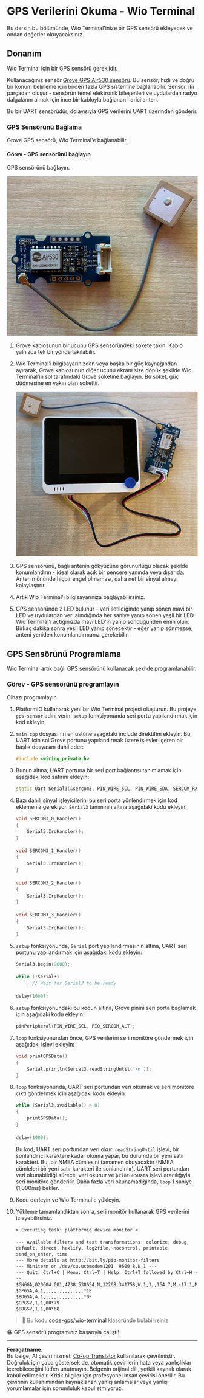 <!--
CO_OP_TRANSLATOR_METADATA:
{
  "original_hash": "da6ae0a795cf06be33d23ca5b8493fc8",
  "translation_date": "2025-08-28T03:15:08+00:00",
  "source_file": "3-transport/lessons/1-location-tracking/wio-terminal-gps-sensor.md",
  "language_code": "tr"
}
-->
# GPS Verilerini Okuma - Wio Terminal

Bu dersin bu bölümünde, Wio Terminal'inize bir GPS sensörü ekleyecek ve ondan değerler okuyacaksınız.

## Donanım

Wio Terminal için bir GPS sensörü gereklidir.

Kullanacağınız sensör [Grove GPS Air530 sensörü](https://www.seeedstudio.com/Grove-GPS-Air530-p-4584.html). Bu sensör, hızlı ve doğru bir konum belirleme için birden fazla GPS sistemine bağlanabilir. Sensör, iki parçadan oluşur - sensörün temel elektronik bileşenleri ve uydulardan radyo dalgalarını almak için ince bir kabloyla bağlanan harici anten.

Bu bir UART sensörüdür, dolayısıyla GPS verilerini UART üzerinden gönderir.

### GPS Sensörünü Bağlama

Grove GPS sensörü, Wio Terminal'e bağlanabilir.

#### Görev - GPS sensörünü bağlayın

GPS sensörünü bağlayın.

![Bir Grove GPS sensörü](../../../../../translated_images/grove-gps-sensor.247943bf69b03f0d1820ef6ed10c587f9b650e8db55b936851c92412180bd3e2.tr.png)

1. Grove kablosunun bir ucunu GPS sensöründeki sokete takın. Kablo yalnızca tek bir yönde takılabilir.

1. Wio Terminal'i bilgisayarınızdan veya başka bir güç kaynağından ayırarak, Grove kablosunun diğer ucunu ekranı size dönük şekilde Wio Terminal'in sol tarafındaki Grove soketine bağlayın. Bu soket, güç düğmesine en yakın olan sokettir.

    ![Grove GPS sensörü sol sokete bağlı](../../../../../translated_images/wio-gps-sensor.19fd52b81ce58095d5deb3d4e5a1fdd88818d76569b00b1f0d740c92dc986525.tr.png)

1. GPS sensörünü, bağlı antenin gökyüzüne görünürlüğü olacak şekilde konumlandırın - ideal olarak açık bir pencere yanında veya dışarıda. Antenin önünde hiçbir engel olmaması, daha net bir sinyal almayı kolaylaştırır.

1. Artık Wio Terminal'i bilgisayarınıza bağlayabilirsiniz.

1. GPS sensöründe 2 LED bulunur - veri iletildiğinde yanıp sönen mavi bir LED ve uydulardan veri alındığında her saniye yanıp sönen yeşil bir LED. Wio Terminal'i açtığınızda mavi LED'in yanıp söndüğünden emin olun. Birkaç dakika sonra yeşil LED yanıp sönecektir - eğer yanıp sönmezse, anteni yeniden konumlandırmanız gerekebilir.

## GPS Sensörünü Programlama

Wio Terminal artık bağlı GPS sensörünü kullanacak şekilde programlanabilir.

### Görev - GPS sensörünü programlayın

Cihazı programlayın.

1. PlatformIO kullanarak yeni bir Wio Terminal projesi oluşturun. Bu projeye `gps-sensor` adını verin. `setup` fonksiyonunda seri portu yapılandırmak için kod ekleyin.

1. `main.cpp` dosyasının en üstüne aşağıdaki include direktifini ekleyin. Bu, UART için sol Grove portunu yapılandırmak üzere işlevler içeren bir başlık dosyasını dahil eder:

    ```cpp
    #include <wiring_private.h>
    ```

1. Bunun altına, UART portuna bir seri port bağlantısı tanımlamak için aşağıdaki kod satırını ekleyin:

    ```cpp
    static Uart Serial3(&sercom3, PIN_WIRE_SCL, PIN_WIRE_SDA, SERCOM_RX_PAD_1, UART_TX_PAD_0);
    ```

1. Bazı dahili sinyal işleyicilerini bu seri porta yönlendirmek için kod eklemeniz gerekiyor. `Serial3` tanımının altına aşağıdaki kodu ekleyin:

    ```cpp
    void SERCOM3_0_Handler()
    {
        Serial3.IrqHandler();
    }
    
    void SERCOM3_1_Handler()
    {
        Serial3.IrqHandler();
    }
    
    void SERCOM3_2_Handler()
    {
        Serial3.IrqHandler();
    }
    
    void SERCOM3_3_Handler()
    {
        Serial3.IrqHandler();
    }
    ```

1. `setup` fonksiyonunda, `Serial` port yapılandırmasının altına, UART seri portunu yapılandırmak için aşağıdaki kodu ekleyin:

    ```cpp
    Serial3.begin(9600);

    while (!Serial3)
        ; // Wait for Serial3 to be ready

    delay(1000);
    ```

1. `setup` fonksiyonundaki bu kodun altına, Grove pinini seri porta bağlamak için aşağıdaki kodu ekleyin:

    ```cpp
    pinPeripheral(PIN_WIRE_SCL, PIO_SERCOM_ALT);
    ```

1. `loop` fonksiyonundan önce, GPS verilerini seri monitöre göndermek için aşağıdaki işlevi ekleyin:

    ```cpp
    void printGPSData()
    {
        Serial.println(Serial3.readStringUntil('\n'));
    }
    ```

1. `loop` fonksiyonunda, UART seri portundan veri okumak ve seri monitöre çıktı göndermek için aşağıdaki kodu ekleyin:

    ```cpp
    while (Serial3.available() > 0)
    {
        printGPSData();
    }
    
    delay(1000);
    ```

    Bu kod, UART seri portundan veri okur. `readStringUntil` işlevi, bir sonlandırıcı karaktere kadar okuma yapar, bu durumda bir yeni satır karakteri. Bu, bir NMEA cümlesini tamamen okuyacaktır (NMEA cümleleri bir yeni satır karakteri ile sonlandırılır). UART seri portundan veri okunabildiği sürece, veri okunur ve `printGPSData` işlevi aracılığıyla seri monitöre gönderilir. Daha fazla veri okunamadığında, `loop` 1 saniye (1,000ms) bekler.

1. Kodu derleyin ve Wio Terminal'e yükleyin.

1. Yükleme tamamlandıktan sonra, seri monitör kullanarak GPS verilerini izleyebilirsiniz.

    ```output
    > Executing task: platformio device monitor <
    
    --- Available filters and text transformations: colorize, debug, default, direct, hexlify, log2file, nocontrol, printable, send_on_enter, time
    --- More details at http://bit.ly/pio-monitor-filters
    --- Miniterm on /dev/cu.usbmodem1201  9600,8,N,1 ---
    --- Quit: Ctrl+C | Menu: Ctrl+T | Help: Ctrl+T followed by Ctrl+H ---
    $GNGGA,020604.001,4738.538654,N,12208.341758,W,1,3,,164.7,M,-17.1,M,,*67
    $GPGSA,A,1,,,,,,,,,,,,,,,*1E
    $BDGSA,A,1,,,,,,,,,,,,,,,*0F
    $GPGSV,1,1,00*79
    $BDGSV,1,1,00*68
    ```

> 💁 Bu kodu [code-gps/wio-terminal](../../../../../3-transport/lessons/1-location-tracking/code-gps/wio-terminal) klasöründe bulabilirsiniz.

😀 GPS sensörü programınız başarıyla çalıştı!

---

**Feragatname**:  
Bu belge, AI çeviri hizmeti [Co-op Translator](https://github.com/Azure/co-op-translator) kullanılarak çevrilmiştir. Doğruluk için çaba göstersek de, otomatik çevirilerin hata veya yanlışlıklar içerebileceğini lütfen unutmayın. Belgenin orijinal dili, yetkili kaynak olarak kabul edilmelidir. Kritik bilgiler için profesyonel insan çevirisi önerilir. Bu çevirinin kullanımından kaynaklanan yanlış anlamalar veya yanlış yorumlamalar için sorumluluk kabul etmiyoruz.
